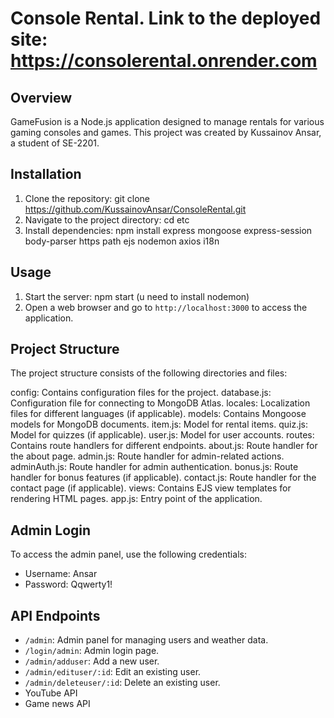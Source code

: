 
# Console Rental. Link to the deployed site: https://consolerental.onrender.com

## Overview
GameFusion is a Node.js application designed to manage rentals for various gaming consoles and games. This project was created by Kussainov Ansar, a student of SE-2201.

## Installation
1. Clone the repository: git clone https://github.com/KussainovAnsar/ConsoleRental.git 
2. Navigate to the project directory: cd etc 
3. Install dependencies: npm install express mongoose express-session body-parser https path ejs nodemon axios i18n

## Usage
1. Start the server: npm start (u need to install nodemon)
2. Open a web browser and go to `http://localhost:3000` to access the application.

## Project Structure
The project structure consists of the following directories and files:

config: Contains configuration files for the project.
database.js: Configuration file for connecting to MongoDB Atlas.
locales: Localization files for different languages (if applicable).
models: Contains Mongoose models for MongoDB documents.
item.js: Model for rental items.
quiz.js: Model for quizzes (if applicable).
user.js: Model for user accounts.
routes: Contains route handlers for different endpoints.
about.js: Route handler for the about page.
admin.js: Route handler for admin-related actions.
adminAuth.js: Route handler for admin authentication.
bonus.js: Route handler for bonus features (if applicable).
contact.js: Route handler for the contact page (if applicable).
views: Contains EJS view templates for rendering HTML pages.
app.js: Entry point of the application.

## Admin Login
To access the admin panel, use the following credentials:
- Username: Ansar
- Password: Qqwerty1!

## API Endpoints
- `/admin`: Admin panel for managing users and weather data.
- `/login/admin`: Admin login page.
- `/admin/adduser`: Add a new user.
- `/admin/edituser/:id`: Edit an existing user.
- `/admin/deleteuser/:id`: Delete an existing user.
- YouTube API
- Game news API


